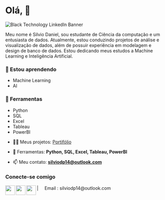 # Olá, 👋
![Black Technology LinkedIn Banner](https://github.com/SillvioDaniel/SillvioDaniel/assets/54801941/20c909ac-4246-43d6-a6a3-b43b2bab944b)

Meu nome é Silvio Daniel, sou estudante de Ciência da computação e um entusiasta de dados. Atualmente, estou conduzindo projetos de análise e visualização de dados, além de possuir experiência em modelagem e design de banco de dados. Estou dedicando meus estudos a Machine Learning e Inteligência Artificial.


### 🌱 Estou aprendendo
* Machine Learning  
* AI

###  🧰 Ferramentas
* Python
* SQL
* Excel
* Tableau
* PowerBI
-  👨‍💻 Meus projetos: [Portifólio](https://github.com/SillvioDaniel/links_portifolio)
  
-  🧰 Ferramentas: **Python, SQL, Excel, Tableau, PowerBI**

- 📫 Meu contato: **silviodp14@outlook.com**

### Conecte-se comigo
<a href="https://br.linkedin.com/in/silvio-daniel">
  <img align="left"  width="30px" src="https://simpleicons.vercel.app/linkedin/495f7e" />
</a>
<a href="https://www.kaggle.com/silviodaniel">
  <img align="left"  width="30px" src="https://simpleicons.vercel.app/kaggle/495f7e" />
</a>
<a href="https://www.datacamp.com/portfolio/silviodp14">
  <img align="left"  width="30px" src="https://simpleicons.vercel.app/datacamp/495f7e"/>
</a>
| &nbsp;&nbsp;&nbsp; Email : silviodp14@outlook.com



